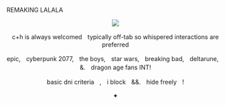 REMAKING LALALA

<p align="center">
  <img src="https://instarsandtime.wiki.gg/images/8/8f/ISAT_Event_ACT3_Loopquest_Hangout_2.png?4c677e"/>
</p>

<p align=center> c+h is always welcomedㅤtypically off-tab so whispered interactions are preferred <p align=center>
<p align=center>  epic,ㅤcyberpunk 2077,ㅤthe boys,ㅤstar wars,ㅤbreaking bad,ㅤdeltarune,ㅤ&.ㅤdragon age fans INT!  <p align=center>
<p align=center>  basic dni criteriaㅤ,ㅤi blockㅤ&&.ㅤhide freelyㅤ!<p align=center> 
✦
